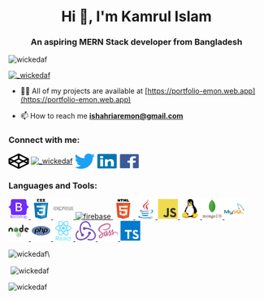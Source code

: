 <h1 align="center">Hi 👋, I'm Kamrul Islam</h1>
<h3 align="center">An aspiring MERN Stack developer from Bangladesh</h3>

<p align="left"> <img src="https://komarev.com/ghpvc/?username=wickedaf&label=Profile%20views&color=0e75b6&style=flat" alt="wickedaf" /> </p>

<p align="left"> <a href="https://twitter.com/_wickedaf" target="blank"><img src="https://img.shields.io/twitter/follow/_wickedaf?logo=twitter&style=for-the-badge" alt="_wickedaf" /></a> </p>

- 👨‍💻 All of my projects are available at [https://portfolio-emon.web.app](https://portfolio-emon.web.app)

- 📫 How to reach me **ishahriaremon@gmail.com**

<h3 align="left">Connect with me:</h3>
<p align="left">
<a href="https://codepen.io/wickedaf" target="blank"><img align="center" src="https://raw.githubusercontent.com/devicons/devicon/master/icons/codepen/codepen-plain.svg" alt="wickedaf" height="30" width="40" /></a>
<a href="https://dev.to/_wickedaf" target="blank"><img align="center" src="https://cdn.jsdelivr.net/npm/simple-icons@3.0.1/icons/dev-dot-to.svg" alt="_wickedaf" height="30" width="40" /></a>
<a href="https://twitter.com/_wickedaf" target="blank"><img align="center" src="https://raw.githubusercontent.com/devicons/devicon/master/icons/twitter/twitter-original.svg" alt="_wickedaf" height="30" width="40" /></a>
<a href="https://linkedin.com/in/ishahriaremon" target="blank"><img align="center" src="https://raw.githubusercontent.com/devicons/devicon/master/icons/linkedin/linkedin-original.svg" alt="ishahriaremon" height="30" width="40" /></a>
<a href="https://fb.com/wickedaf" target="blank"><img align="center" src="https://raw.githubusercontent.com/devicons/devicon/master/icons/facebook/facebook-original.svg" alt="wickedaf" height="30" width="40" /></a>
</p>

<h3 align="left">Languages and Tools:</h3>
<p align="left"> <a href="https://getbootstrap.com" target="_blank"> <img src="https://raw.githubusercontent.com/devicons/devicon/master/icons/bootstrap/bootstrap-plain-wordmark.svg" alt="bootstrap" width="40" height="40"/> </a> <a href="https://www.w3schools.com/css/" target="_blank"> <img src="https://raw.githubusercontent.com/devicons/devicon/master/icons/css3/css3-original-wordmark.svg" alt="css3" width="40" height="40"/> </a> <a href="https://expressjs.com" target="_blank"> <img src="https://raw.githubusercontent.com/devicons/devicon/master/icons/express/express-original-wordmark.svg" alt="express" width="40" height="40"/> </a> <a href="https://firebase.google.com/" target="_blank"> <img src="https://www.vectorlogo.zone/logos/firebase/firebase-icon.svg" alt="firebase" width="40" height="40"/> </a> <a href="https://www.w3.org/html/" target="_blank"> <img src="https://raw.githubusercontent.com/devicons/devicon/master/icons/html5/html5-original-wordmark.svg" alt="html5" width="40" height="40"/> </a> <a href="https://www.java.com" target="_blank"> <img src="https://raw.githubusercontent.com/devicons/devicon/master/icons/java/java-original.svg" alt="java" width="40" height="40"/> </a> <a href="https://developer.mozilla.org/en-US/docs/Web/JavaScript" target="_blank"> <img src="https://raw.githubusercontent.com/devicons/devicon/master/icons/javascript/javascript-original.svg" alt="javascript" width="40" height="40"/> </a> <a href="https://www.linux.org/" target="_blank"> <img src="https://raw.githubusercontent.com/devicons/devicon/master/icons/linux/linux-original.svg" alt="linux" width="40" height="40"/> </a> <a href="https://www.mongodb.com/" target="_blank"> <img src="https://raw.githubusercontent.com/devicons/devicon/master/icons/mongodb/mongodb-original-wordmark.svg" alt="mongodb" width="40" height="40"/> </a> <a href="https://www.mysql.com/" target="_blank"> <img src="https://raw.githubusercontent.com/devicons/devicon/master/icons/mysql/mysql-original-wordmark.svg" alt="mysql" width="40" height="40"/> </a> <a href="https://nodejs.org" target="_blank"> <img src="https://raw.githubusercontent.com/devicons/devicon/master/icons/nodejs/nodejs-original-wordmark.svg" alt="nodejs" width="40" height="40"/> </a> <a href="https://www.php.net" target="_blank"> <img src="https://raw.githubusercontent.com/devicons/devicon/master/icons/php/php-original.svg" alt="php" width="40" height="40"/> </a> <a href="https://reactjs.org/" target="_blank"> <img src="https://raw.githubusercontent.com/devicons/devicon/master/icons/react/react-original-wordmark.svg" alt="react" width="40" height="40"/> </a> <a href="https://redux.js.org" target="_blank"> <img src="https://raw.githubusercontent.com/devicons/devicon/master/icons/redux/redux-original.svg" alt="redux" width="40" height="40"/> </a> <a href="https://sass-lang.com" target="_blank"> <img src="https://raw.githubusercontent.com/devicons/devicon/master/icons/sass/sass-original.svg" alt="sass" width="40" height="40"/> </a> <a href="https://www.typescriptlang.org/" target="_blank"> <img src="https://raw.githubusercontent.com/devicons/devicon/master/icons/typescript/typescript-original.svg" alt="typescript" width="40" height="40"/> </a> </p>

<p><img align="left" src="https://github-readme-stats.vercel.app/api/top-langs?username=wickedaf&show_icons=true&locale=en&layout=compact" alt="wickedaf" /></p>

\

<p>&nbsp;<img align="center" src="https://github-readme-stats.vercel.app/api?username=wickedaf&show_icons=true&locale=en" alt="wickedaf" /></p>

<p><img align="center" src="https://github-readme-streak-stats.herokuapp.com/?user=wickedaf&" alt="wickedaf" /></p>
